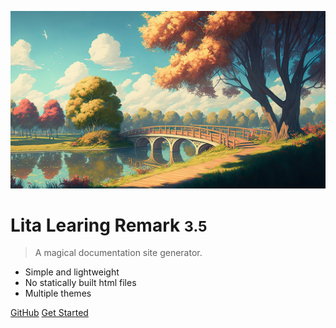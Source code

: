 <!-- _coverpage.md -->

![logo](logo.png)

# Lita Learing Remark <small>3.5</small>

> A magical documentation site generator.

- Simple and lightweight
- No statically built html files
- Multiple themes

[GitHub](https://github.com/docsifyjs/docsify/)
[Get Started](README)